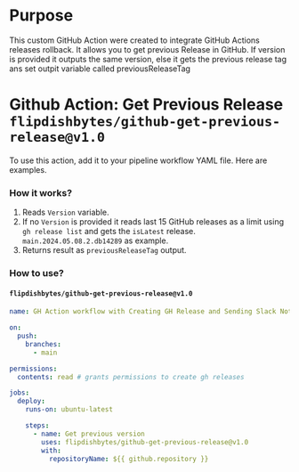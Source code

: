 # Purpose

This custom GitHub Action were created to integrate GitHub Actions releases rollback. It allows you to get previous Release in GitHub. If version is provided it outputs the same version, else it gets the previous release tag ans set outpit variable called previousReleaseTag

# Github Action: Get Previous Release `flipdishbytes/github-get-previous-release@v1.0`

To use this action, add it to your pipeline workflow YAML file. Here are examples.

### How it works?

1. Reads `Version` variable.
2. If no `Version` is provided it reads last 15 GitHub releases as a limit using `gh release list` and gets the `isLatest` release. `main.2024.05.08.2.db14289` as example.
2. Returns result as `previousReleaseTag` output.

### How to use?

#### `flipdishbytes/github-get-previous-release@v1.0`

```yaml
name: GH Action workflow with Creating GH Release and Sending Slack Notification

on:
  push:
    branches:
      - main

permissions:
  contents: read # grants permissions to create gh releases

jobs:
  deploy:
    runs-on: ubuntu-latest

    steps:
      - name: Get previous version
        uses: flipdishbytes/github-get-previous-release@v1.0
        with:
          repositoryName: ${{ github.repository }}

```